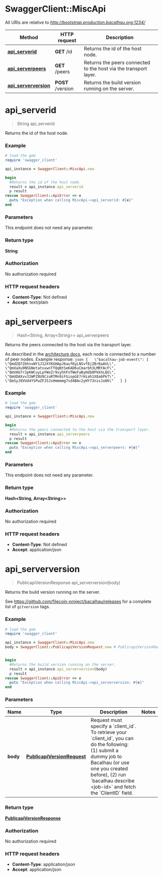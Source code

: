 # SwaggerClient::MiscApi

All URIs are relative to *http://bootstrap.production.bacalhau.org:1234/*

Method | HTTP request | Description
------------- | ------------- | -------------
[**api_serverid**](MiscApi.md#api_serverid) | **GET** /id | Returns the id of the host node.
[**api_serverpeers**](MiscApi.md#api_serverpeers) | **GET** /peers | Returns the peers connected to the host via the transport layer.
[**api_serverversion**](MiscApi.md#api_serverversion) | **POST** /version | Returns the build version running on the server.

# **api_serverid**
> String api_serverid

Returns the id of the host node.

### Example
```ruby
# load the gem
require 'swagger_client'

api_instance = SwaggerClient::MiscApi.new

begin
  #Returns the id of the host node.
  result = api_instance.api_serverid
  p result
rescue SwaggerClient::ApiError => e
  puts "Exception when calling MiscApi->api_serverid: #{e}"
end
```

### Parameters
This endpoint does not need any parameter.

### Return type

**String**

### Authorization

No authorization required

### HTTP request headers

 - **Content-Type**: Not defined
 - **Accept**: text/plain



# **api_serverpeers**
> Hash&lt;String, Array&lt;String&gt;&gt; api_serverpeers

Returns the peers connected to the host via the transport layer.

As described in the [architecture docs](https://docs.bacalhau.org/about-bacalhau/architecture), each node is connected to a number of peer nodes.  Example response: ```json {   \"bacalhau-job-event\": [     \"QmdZQ7ZbhnvWY1J12XYKGHApJ6aufKyLNSvf8jZBrBaAVL\",     \"QmXaXu9N5GNetatsvwnTfQqNtSeKAD6uCmarbh3LMRYAcF\",     \"QmVAb7r2pKWCuyLpYWoZr9syhhFnTWeFaByHdb8PkkhLQG\",     \"QmUDAXvv31WPZ8U9CzuRTMn9iFGiopGE7rHiah1X8a6PkT\",     \"QmSyJ8VUd4YSPwZFJSJsHmmmmg7sd4BAc2yHY73nisJo86\"   ] } ```

### Example
```ruby
# load the gem
require 'swagger_client'

api_instance = SwaggerClient::MiscApi.new

begin
  #Returns the peers connected to the host via the transport layer.
  result = api_instance.api_serverpeers
  p result
rescue SwaggerClient::ApiError => e
  puts "Exception when calling MiscApi->api_serverpeers: #{e}"
end
```

### Parameters
This endpoint does not need any parameter.

### Return type

**Hash&lt;String, Array&lt;String&gt;&gt;**

### Authorization

No authorization required

### HTTP request headers

 - **Content-Type**: Not defined
 - **Accept**: application/json



# **api_serverversion**
> PublicapiVersionResponse api_serverversion(body)

Returns the build version running on the server.

See https://github.com/filecoin-project/bacalhau/releases for a complete list of `gitversion` tags.

### Example
```ruby
# load the gem
require 'swagger_client'

api_instance = SwaggerClient::MiscApi.new
body = SwaggerClient::PublicapiVersionRequest.new # PublicapiVersionRequest | Request must specify a `client_id`. To retrieve your `client_id`, you can do the following: (1) submit a dummy job to Bacalhau (or use one you created before), (2) run `bacalhau describe <job-id>` and fetch the `ClientID` field.


begin
  #Returns the build version running on the server.
  result = api_instance.api_serverversion(body)
  p result
rescue SwaggerClient::ApiError => e
  puts "Exception when calling MiscApi->api_serverversion: #{e}"
end
```

### Parameters

Name | Type | Description  | Notes
------------- | ------------- | ------------- | -------------
 **body** | [**PublicapiVersionRequest**](PublicapiVersionRequest.md)| Request must specify a &#x60;client_id&#x60;. To retrieve your &#x60;client_id&#x60;, you can do the following: (1) submit a dummy job to Bacalhau (or use one you created before), (2) run &#x60;bacalhau describe &lt;job-id&gt;&#x60; and fetch the &#x60;ClientID&#x60; field. | 

### Return type

[**PublicapiVersionResponse**](PublicapiVersionResponse.md)

### Authorization

No authorization required

### HTTP request headers

 - **Content-Type**: application/json
 - **Accept**: application/json



